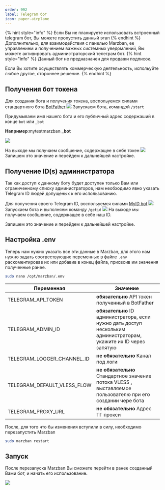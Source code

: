 ```yaml
---
order: 992
label: Telegram бот
icon: paper-airplane
---
```

{% hint style="info" %}
Если Вы не планируете использовать встроенный telegram бот, Вы можете пропустить данный этап
{% endhint %}
Дополнительно, для взаимодействия с панелью Marzban, ее управлением и получением важных системных уведомлений, Вы можете активировать администраторский телеграм бот.
{% hint style="info" %}
Данный бот не предназначен для продажи подписок.

Если Вы хотите осуществлять коммерческую деятельность, испольуйте любое другое, стороннее решение.
{% endhint %}

## Получения бот токена
Для создания бота и получения токена, воспольуемся силами стандартного бота [BotFather](https://t.me/botfather)
![](/static/bot_botfather.jpg)
Запускаем бота, командой `/start`

Придумываем имя нашего бота и его публичный адрес содержаший в конце `bot` или `_bot`

**Например**:mytestmarzban **_bot**

![](/static/bot_create.jpg)

На выходе мы получаем сообшение, содержащее в себе токен
![](/static/bot_token.jpg)
Запишем это значение и перейдем к дальнейшей настройке.


## Получение ID(s) администратора
Так как доступ к данному боту будет доступен только Вам или ограниченному списку администраторов, нам необходимо явно указать Telegram ID людей допущеных к его использованию. 

Для получения своего Telegram ID, воспольуемся силами [MyID bot](https://t.me/myidbot)
![](/static/bot_myid.jpg)
Запускаем бота и выполняем команду `/getid`
![](/static/bot_myid_get.jpg)
На выходе мы получаем сообшение, содержащее в себе наш ID.

Запишем это значение и перейдем к дальнейшей настройке.

## Настройка .env

Теперь нам нужно указать все эти данные в Marzban, для этого нам нужно задать соотвествующие переменные в файле `.env` раскоментировав их или добавив в конец файла, присвоив им значения полученные ранее.
```bash
sudo nano /opt/marzban/.env
```


| Переменная | Значение | 
| ---------- | ------------ | 
| TELEGRAM_API_TOKEN  | **обязательно** API токен полученный в BotFather | 
| TELEGRAM_ADMIN_ID | **обязательно** ID администратора, если нужно дать доступ нескольким администраторам, укажите их ID через запятую   | 
| TELEGRAM_LOGGER_CHANNEL_ID | **не обязательно** Канал под логи   | 
| TELEGRAM_DEFAULT_VLESS_FLOW| **не обязательно** Стандартное значение потока VLESS , выставляемое пользователю при его создании чере бота    | 
| TELEGRAM_PROXY_URL | **не обязательно** Адрес ТГ прокси   | 

После, для того что бы изменения вступили в силу, необходимо перезапустить Marzban
```bash
sudo marzban restart
```
## Запуск
После перезапуска Marzban Вы сможете перейти в ранее созданный Вами бот, и начать его использование.

![](/static/bot_main.jpg)